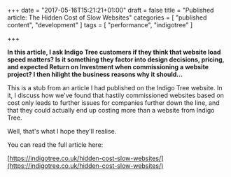 +++
date = "2017-05-16T15:21:21+01:00"
draft = false
title = "Published article: The Hidden Cost of Slow Websites"
categories = [
  "published content",
  "development"
]
tags = [ 
    "performance",
    "indigotree" 
]

+++

**In this article, I ask Indigo Tree customers if they think that website load speed matters? Is it something they factor into design decisions, pricing, and expected Return on Investment when commissioning a website project? I then hilight the business reasons why it should…**

This is a stub from an article I had published on the Indigo Tree website. In it, I discuss how we've found that hastily commissioned websites based on cost only leads to further issues for companies further down the line, and that they could actually end up costing more than a website from Indigo Tree.

Well, that's what I hope they'll realise.


You can read the full article here:

[https://indigotree.co.uk/hidden-cost-slow-websites/](https://indigotree.co.uk/hidden-cost-slow-websites/)